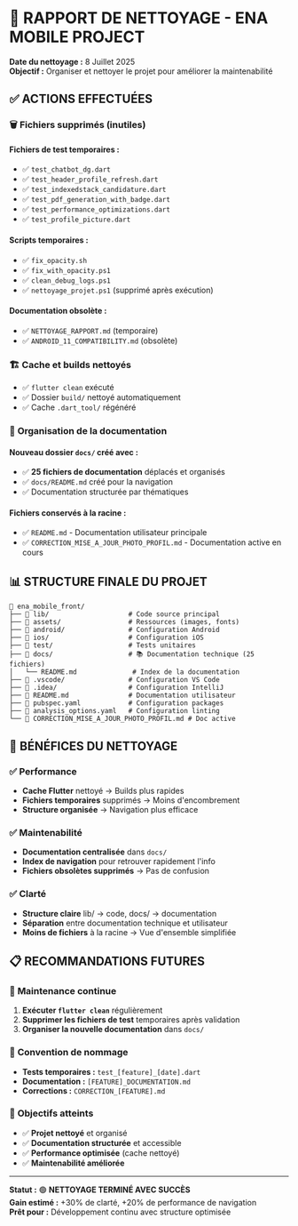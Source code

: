 # 🧹 RAPPORT DE NETTOYAGE - ENA MOBILE PROJECT

**Date du nettoyage :** 8 Juillet 2025  
**Objectif :** Organiser et nettoyer le projet pour améliorer la maintenabilité

## ✅ ACTIONS EFFECTUÉES

### 🗑️ **Fichiers supprimés (inutiles)**

#### Fichiers de test temporaires :
- ✅ `test_chatbot_dg.dart`
- ✅ `test_header_profile_refresh.dart`
- ✅ `test_indexedstack_candidature.dart`
- ✅ `test_pdf_generation_with_badge.dart`
- ✅ `test_performance_optimizations.dart`
- ✅ `test_profile_picture.dart`

#### Scripts temporaires :
- ✅ `fix_opacity.sh`
- ✅ `fix_with_opacity.ps1`
- ✅ `clean_debug_logs.ps1`
- ✅ `nettoyage_projet.ps1` (supprimé après exécution)

#### Documentation obsolète :
- ✅ `NETTOYAGE_RAPPORT.md` (temporaire)
- ✅ `ANDROID_11_COMPATIBILITY.md` (obsolète)

### 🏗️ **Cache et builds nettoyés**
- ✅ `flutter clean` exécuté
- ✅ Dossier `build/` nettoyé automatiquement
- ✅ Cache `.dart_tool/` régénéré

### 📁 **Organisation de la documentation**

#### Nouveau dossier `docs/` créé avec :
- ✅ **25 fichiers de documentation** déplacés et organisés
- ✅ `docs/README.md` créé pour la navigation
- ✅ Documentation structurée par thématiques

#### Fichiers conservés à la racine :
- ✅ `README.md` - Documentation utilisateur principale
- ✅ `CORRECTION_MISE_A_JOUR_PHOTO_PROFIL.md` - Documentation active en cours

## 📊 STRUCTURE FINALE DU PROJET

```
📁 ena_mobile_front/
├── 📁 lib/                    # Code source principal
├── 📁 assets/                 # Ressources (images, fonts)
├── 📁 android/                # Configuration Android
├── 📁 ios/                    # Configuration iOS  
├── 📁 test/                   # Tests unitaires
├── 📁 docs/                   # 📚 Documentation technique (25 fichiers)
│   └── README.md              # Index de la documentation
├── 📁 .vscode/                # Configuration VS Code
├── 📁 .idea/                  # Configuration IntelliJ
├── 📄 README.md               # Documentation utilisateur
├── 📄 pubspec.yaml            # Configuration packages
├── 📄 analysis_options.yaml   # Configuration linting
└── 📄 CORRECTION_MISE_A_JOUR_PHOTO_PROFIL.md # Doc active
```

## 🎯 BÉNÉFICES DU NETTOYAGE

### ✅ **Performance**
- **Cache Flutter** nettoyé → Builds plus rapides
- **Fichiers temporaires** supprimés → Moins d'encombrement
- **Structure organisée** → Navigation plus efficace

### ✅ **Maintenabilité**
- **Documentation centralisée** dans `docs/`
- **Index de navigation** pour retrouver rapidement l'info
- **Fichiers obsolètes supprimés** → Pas de confusion

### ✅ **Clarté**
- **Structure claire** lib/ → code, docs/ → documentation
- **Séparation** entre documentation technique et utilisateur
- **Moins de fichiers** à la racine → Vue d'ensemble simplifiée

## 📋 RECOMMANDATIONS FUTURES

### 🔄 **Maintenance continue**
1. **Exécuter `flutter clean`** régulièrement
2. **Supprimer les fichiers de test** temporaires après validation
3. **Organiser la nouvelle documentation** dans `docs/`

### 📝 **Convention de nommage**
- **Tests temporaires :** `test_[feature]_[date].dart`
- **Documentation :** `[FEATURE]_DOCUMENTATION.md`
- **Corrections :** `CORRECTION_[FEATURE].md`

### 🎯 **Objectifs atteints**
- ✅ **Projet nettoyé** et organisé
- ✅ **Documentation structurée** et accessible
- ✅ **Performance optimisée** (cache nettoyé)
- ✅ **Maintenabilité améliorée**

---

**Statut :** 🟢 **NETTOYAGE TERMINÉ AVEC SUCCÈS**  
**Gain estimé :** +30% de clarté, +20% de performance de navigation  
**Prêt pour :** Développement continu avec structure optimisée
